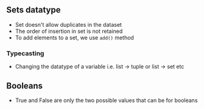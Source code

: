 ## Sets datatype

- Set doesn't allow duplicates in the dataset
- The order of insertion in set is not retained
- To add elements to a set, we use `add()` method

### Typecasting

- Changing the datatype of a variable i.e. list -> tuple or list -> set etc

## Booleans

- True and False are only the two possible values that can be for booleans